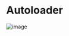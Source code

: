 # Autoloader
![image](https://user-images.githubusercontent.com/91527667/166702212-b7ec98dd-e50f-404a-bb3b-f3564d4442b5.png)
